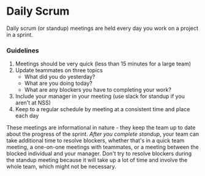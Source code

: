 # Daily Scrum

Daily scrum (or standup) meetings are held every day you work on a project in a sprint.

### Guidelines

1. Meetings should be very quick (less than 15 minutes for a large team)
2. Update teammates on three topics
    * What did you do yesterday?
    * What are you doing today?
    * What are any blockers you have to completing your work?
3. Include your manager in your meeting (use slack for standup if you aren't at NSS)
4. Keep to a regular schedule by meeting at a consistent time and place each day

These meetings are informational in nature - they keep the team up to date about the progress of the sprint. *After you complete standup*, your team can take additional time to resolve blockers, whether that's in a quick team meeting, a one-on-one meetings with teammates, or a meeting between the blocked individual and your manager. Don't try to resolve blockers during the standup meeting because it will take up a lot of time and involve the whole team, which might not be necessary.


